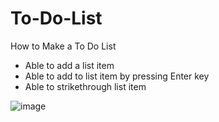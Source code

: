 # To-Do-List
How to Make a To Do List

* Able to add a list item
* Able to add to list item by pressing Enter key
* Able to strikethrough list item

![image](https://github.com/XINEXPORT/To-Do-List/assets/40744735/0a7ee3bd-cfbe-4c13-ac00-225c43b9a6f4)


